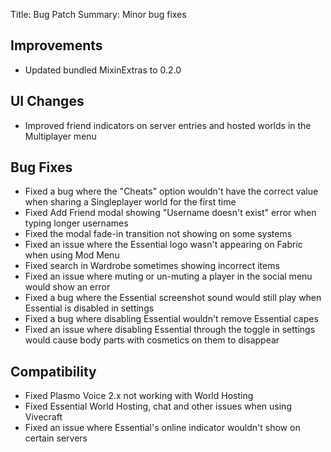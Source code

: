 Title: Bug Patch
Summary: Minor bug fixes

## Improvements
- Updated bundled MixinExtras to 0.2.0

## UI Changes
- Improved friend indicators on server entries and hosted worlds in the Multiplayer menu

## Bug Fixes
- Fixed a bug where the "Cheats" option wouldn't have the correct value when sharing a Singleplayer world for the first time
- Fixed Add Friend modal showing "Username doesn't exist" error when typing longer usernames
- Fixed the modal fade-in transition not showing on some systems
- Fixed an issue where the Essential logo wasn't appearing on Fabric when using Mod Menu
- Fixed search in Wardrobe sometimes showing incorrect items
- Fixed an issue where muting or un-muting a player in the social menu would show an error
- Fixed a bug where the Essential screenshot sound would still play when Essential is disabled in settings
- Fixed a bug where disabling Essential wouldn't remove Essential capes
- Fixed an issue where disabling Essential through the toggle in settings would cause body parts with cosmetics on them to disappear

## Compatibility
- Fixed Plasmo Voice 2.x not working with World Hosting
- Fixed Essential World Hosting, chat and other issues when using Vivecraft
- Fixed an issue where Essential's online indicator wouldn't show on certain servers
